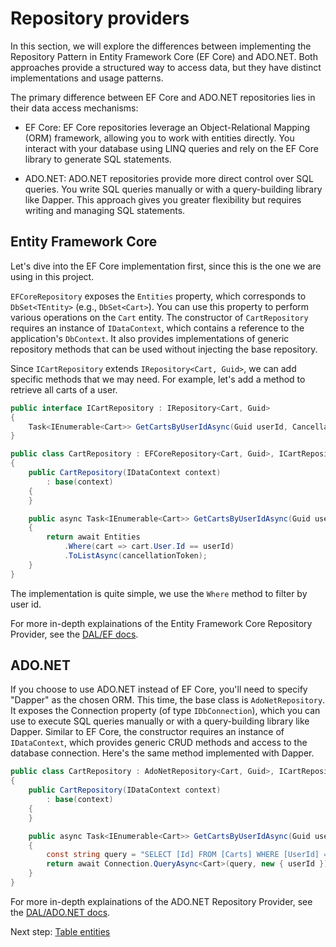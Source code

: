 # Repository providers

In this section, we will explore the differences between implementing the Repository Pattern in Entity Framework Core (EF Core) and ADO.NET. Both approaches provide a structured way to access data, but they have distinct implementations and usage patterns.

The primary difference between EF Core and ADO.NET repositories lies in their data access mechanisms:

- EF Core: EF Core repositories leverage an Object-Relational Mapping (ORM) framework, allowing you to work with entities directly. You interact with your database using LINQ queries and rely on the EF Core library to generate SQL statements.

- ADO.NET: ADO.NET repositories provide more direct control over SQL queries. You write SQL queries manually or with a query-building library like Dapper. This approach gives you greater flexibility but requires writing and managing SQL statements.

## Entity Framework Core

Let's dive into the EF Core implementation first, since this is the one we are using in this project.

`EFCoreRepository` exposes the `Entities` property, which corresponds to `DbSet<TEntity>` (e.g., `DbSet<Cart>`). You can use this property to perform various operations on the `Cart` entity.
The constructor of `CartRepository` requires an instance of `IDataContext`, which contains a reference to the application's `DbContext`. It also provides implementations of generic repository methods that can be used without injecting the base repository.

Since `ICartRepository` extends `IRepository<Cart, Guid>`, we can add specific methods that we may need. For example, let's add a method to retrieve all carts of a user.

```cs
public interface ICartRepository : IRepository<Cart, Guid>
{
    Task<IEnumerable<Cart>> GetCartsByUserIdAsync(Guid userId, CancellationToken cancellationToken = default);
}

public class CartRepository : EFCoreRepository<Cart, Guid>, ICartRepository
{
    public CartRepository(IDataContext context)
        : base(context)
    {
    }

    public async Task<IEnumerable<Cart>> GetCartsByUserIdAsync(Guid userId, CancellationToken cancellationToken = default)
    {
        return await Entities
            .Where(cart => cart.User.Id == userId)
            .ToListAsync(cancellationToken);
    }
}
```

The implementation is quite simple, we use the `Where` method to filter by user id.

For more in-depth explainations of the Entity Framework Core Repository Provider, see the [DAL/EF docs](../../dal/efcore.md).

## ADO.NET

If you choose to use ADO.NET instead of EF Core, you'll need to specify "Dapper" as the chosen ORM. This time, the base class is `AdoNetRepository`. It exposes the Connection property (of type `IDbConnection`), which you can use to execute SQL queries manually or with a query-building library like Dapper. Similar to EF Core, the constructor requires an instance of `IDataContext`, which provides generic CRUD methods and access to the database connection. Here's the same method implemented with Dapper.

```cs
public class CartRepository : AdoNetRepository<Cart, Guid>, ICartRepository
{
    public CartRepository(IDataContext context)
        : base(context)
    {
    }

    public async Task<IEnumerable<Cart>> GetCartsByUserIdAsync(Guid userId, CancellationToken cancellationToken = default)
    {
        const string query = "SELECT [Id] FROM [Carts] WHERE [UserId] = @userId";
        return await Connection.QueryAsync<Cart>(query, new { userId });
    }
}
```

For more in-depth explainations of the ADO.NET Repository Provider, see the [DAL/ADO.NET docs](../../dal/adonet.md).

Next step: [Table entities](table-entities.md)

